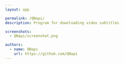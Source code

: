 ```yaml
---
layout: app

permalink: /QNapi/
description: Program for downloading video subtitles

screenshots:
  - QNapi/screenshot.png

authors:
  - name: QNapi
    url: https://github.com/QNapi
---
```

